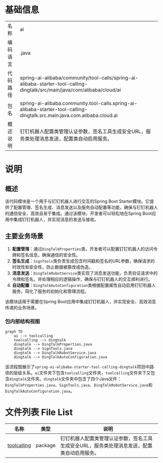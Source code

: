 # 基础信息

|      |      |
|------|------|
| 名称 | ai |
| 编码语言 | .java |
| 代码路径 | spring-ai-alibaba/community/tool-calls/spring-ai-alibaba-starter-tool-calling-dingtalk/src/main/java/com/alibaba/cloud/ai |
| 包名 | spring-ai-alibaba.community.tool-calls.spring-ai-alibaba-starter-tool-calling-dingtalk.src.main.java.com.alibaba.cloud.ai |
| 概述说明 | 钉钉机器人配置类管理认证参数，签名工具生成安全URL，服务类处理消息发送，配置类自动启用服务。 |

# 说明

## 概述
该代码模块是一个用于与钉钉机器人进行交互的Spring Boot Starter模块。它提供了配置管理、签名生成、消息发送以及服务自动配置等功能，确保与钉钉机器人的通信安全、高效且易于集成。通过该模块，开发者可以轻松地在Spring Boot应用中集成钉钉机器人，并实现消息的发送与接收。

## 主要业务场景
1. **配置管理**：通过`DingTalkProperties`类，开发者可以配置钉钉机器人的访问令牌和签名信息，确保通信的安全性。
2. **签名生成**：`SignTools`类负责生成包含时间戳和签名的URL参数，确保请求的时效性和安全性，防止数据被篡改或伪造。
3. **消息发送**：`DingTalkRobotService`类实现了消息发送功能，负责验证请求中的令牌和签名，并处理相应的逻辑操作，确保与钉钉机器人的交互顺利进行。
4. **自动配置**：`DingTalkAutoConfiguration`类根据配置属性自动启用钉钉机器人服务，简化了服务的初始化和管理流程。

该模块适用于需要在Spring Boot应用中集成钉钉机器人，并实现安全、高效消息传递的业务场景。


### 包内部结构视图

```mermaid
graph TD
    ai --> toolcalling
    toolcalling --> dingtalk
    dingtalk --> DingTalkProperties.java
    dingtalk --> SignTools.java
    dingtalk --> DingTalkRobotService.java
    dingtalk --> DingTalkAutoConfiguration.java
```

该流程图展示了`spring-ai-alibaba-starter-tool-calling-dingtalk`项目中路径的层级关系。`ai`文件夹下包含`toolcalling`文件夹，`toolcalling`文件夹下又包含`dingtalk`文件夹。`dingtalk`文件夹中包含了四个Java文件：`DingTalkProperties.java`、`SignTools.java`、`DingTalkRobotService.java`和`DingTalkAutoConfiguration.java`。

# 文件列表 File List

| 名称   | 类型  | 说明 |
|-------|------|-------------|
| [toolcalling](toolcalling/_module.md) | package | 钉钉机器人配置类管理认证参数，签名工具生成安全URL，服务类处理消息发送，配置类自动启用服务。 |


